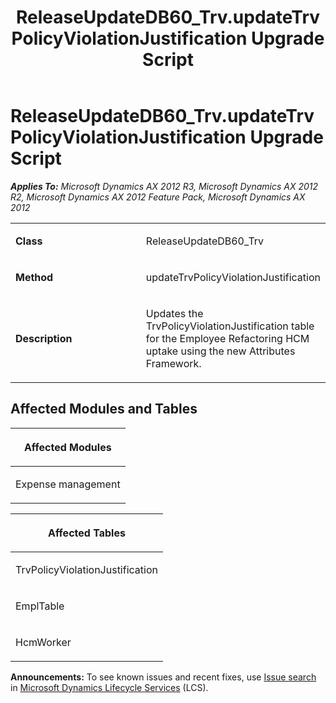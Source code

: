 ﻿---
title: ReleaseUpdateDB60_Trv.updateTrvPolicyViolationJustification Upgrade Script
TOCTitle: ReleaseUpdateDB60_Trv.updateTrvPolicyViolationJustification Upgrade Script
ms:assetid: 9a4a0ea2-b6e3-cf7a-36d6-a9f4f19e8869
ms:mtpsurl: https://msdn.microsoft.com/en-us/library/JJ686300(v=AX.60)
ms:contentKeyID: 49710002
ms.date: 05/18/2015
mtps_version: v=AX.60
---

# ReleaseUpdateDB60\_Trv.updateTrvPolicyViolationJustification Upgrade Script 


_**Applies To:** Microsoft Dynamics AX 2012 R3, Microsoft Dynamics AX 2012 R2, Microsoft Dynamics AX 2012 Feature Pack, Microsoft Dynamics AX 2012_

<table>
<colgroup>
<col style="width: 50%" />
<col style="width: 50%" />
</colgroup>
<tbody>
<tr class="odd">
<td><p><strong>Class</strong></p></td>
<td><p>ReleaseUpdateDB60_Trv</p></td>
</tr>
<tr class="even">
<td><p><strong>Method</strong></p></td>
<td><p>updateTrvPolicyViolationJustification</p></td>
</tr>
<tr class="odd">
<td><p><strong>Description</strong></p></td>
<td><p>Updates the TrvPolicyViolationJustification table for the Employee Refactoring HCM uptake using the new Attributes Framework.</p></td>
</tr>
</tbody>
</table>


## Affected Modules and Tables

<table>
<colgroup>
<col style="width: 100%" />
</colgroup>
<thead>
<tr class="header">
<th><p>Affected Modules</p></th>
</tr>
</thead>
<tbody>
<tr class="odd">
<td><p>Expense management</p></td>
</tr>
</tbody>
</table>


<table>
<colgroup>
<col style="width: 100%" />
</colgroup>
<thead>
<tr class="header">
<th><p>Affected Tables</p></th>
</tr>
</thead>
<tbody>
<tr class="odd">
<td><p>TrvPolicyViolationJustification</p></td>
</tr>
<tr class="even">
<td><p>EmplTable</p></td>
</tr>
<tr class="odd">
<td><p>HcmWorker</p></td>
</tr>
</tbody>
</table>

  
**Announcements:** To see known issues and recent fixes, use [Issue search](http://go.microsoft.com/fwlink/?linkid=389258) in [Microsoft Dynamics Lifecycle Services](http://go.microsoft.com/fwlink/?linkid=306505) (LCS).

